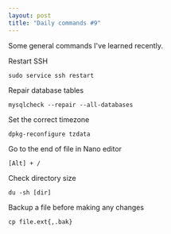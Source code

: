 ```yaml
---
layout: post
title: "Daily commands #9"
---
```


Some general commands I've learned recently.

<!--more-->

Restart SSH

```
sudo service ssh restart

```

Repair database tables

```
mysqlcheck --repair --all-databases
```

Set the correct timezone

```
dpkg-reconfigure tzdata
```

Go to the end of file in Nano editor

```
[Alt] + /
```

Check directory size

```
du -sh [dir] 
```

Backup a file before making any changes

```
cp file.ext{,.bak}
```